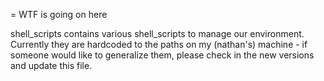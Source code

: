 = WTF is going on here
 
 shell_scripts contains various shell_scripts to manage our environment. Currently they are hardcoded to the paths on my (nathan's) machine - if someone would like to generalize them, please check in the new versions and update this file.
